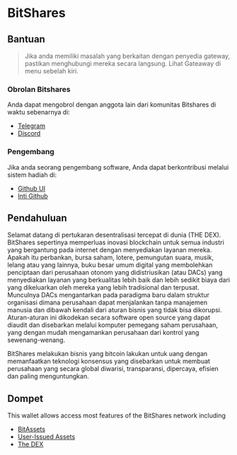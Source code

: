 # BitShares

## Bantuan

> Jika anda memiliki masalah yang berkaitan dengan penyedia gateway, pastikan menghubungi mereka secara langsung. Lihat Gateaway di menu sebelah kiri.

### Obrolan Bitshares

Anda dapat mengobrol dengan anggota lain dari komunitas Bitshares di waktu sebenarnya di:

- [Telegram](https://t.me/BitSharesDEX)
- [Discord](https://discord.gg/GsjQfAJ)

### Pengembang

Jika anda seorang pengembang software, Anda dapat berkontribusi melalui sistem hadiah di:

- [Github UI](https://github.com/bitshares/bitshares-ui)
- [Inti Github](https://github.com/bitshares/bitshares-core) 

## Pendahuluan

Selamat datang di pertukaran desentralisasi tercepat di dunia (THE DEX). BitShares sepertinya memperluas inovasi blockchain untuk semua industri yang bergantung pada internet dengan menyediakan layanan mereka. Apakah itu perbankan, bursa saham, lotere, pemungutan suara, musik, lelang atau yang lainnya, buku besar umum digital yang membolehkan penciptaan dari perusahaan otonom yang didistriusikan (atau DACs) yang menyediakan layanan yang berkualitas lebih baik dan lebih sedikit biaya dari yang dikeluarkan oleh mereka yang lebih tradisional dan terpusat. Munculnya DACs mengantarkan pada paradigma baru dalam struktur organisasi dimana perusahaan dapat menjalankan tanpa manajemen manusia dan dibawah kendali dari aturan bisnis yang tidak bisa dikorupsi. Aturan-aturan ini dikodekan secara software open source yang dapat diaudit dan disebarkan melalui komputer pemegang saham perusahaan, yang dengan mudah mengamankan perusahaan dari kontrol yang sewenang-wenang.

BitShares melakukan bisnis yang bitcoin lakukan untuk uang dengan memanfaatkan teknologi konsensus yang disebarkan untuk membuat perusahaan yang secara global diwarisi, transparansi, dipercaya, efisien dan paling menguntungkan.

## Dompet

This wallet allows access most features of the BitShares network including

- [BitAssets](/help/assets/mpa.md)
- [User-Issued Assets](/help/assets/uia.md)
- [The DEX](/help/dex/introduction.md)